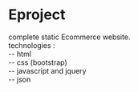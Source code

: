 # Eproject
complete static Ecommerce website.
<br>
technologies :<br>
      -- html<br>
      -- css (bootstrap)<br>
      -- javascript and jquery<br>
      -- json <br>

